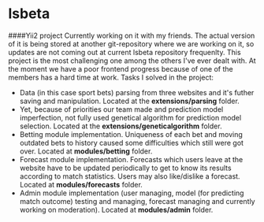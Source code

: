 lsbeta
======
####Yii2 project
Currently working on it with my friends. The actual version of it is being stored at another git-repository where we are working on it, so updates are not coming out at current lsbeta repository frequenlty. This project is the most challenging one among the others I've ever dealt with. At the moment we have a poor frontend progress because of one of the members has a hard time at work.
Tasks I solved in the project:
- Data (in this case sport bets) parsing from three websites and it's futher saving and manipulation. Located at the **extensions/parsing** folder.
- Yet, because of priorities our team made and prediction model imperfection, not fully used genetical algorithm for prediction model selection. Located at the **extensions/geneticalgorithm** folder.
- Betting module implementation. Uniqueness of each bet and  moving outdated bets to history caused some difficulties which still were got over. Located at **modules/betting** folder.
- Forecast module implementation. Forecasts which users leave at the website have to be updated periodically to get to know its results according to match statistics. Users may also like/dislike a forecast. Located at **modules/forecasts** folder.
- Admin module implementation (user managing, model (for predicting match outcome)  testing and managing, forecast managing and currently working on moderation). Located at **modules/admin** folder.